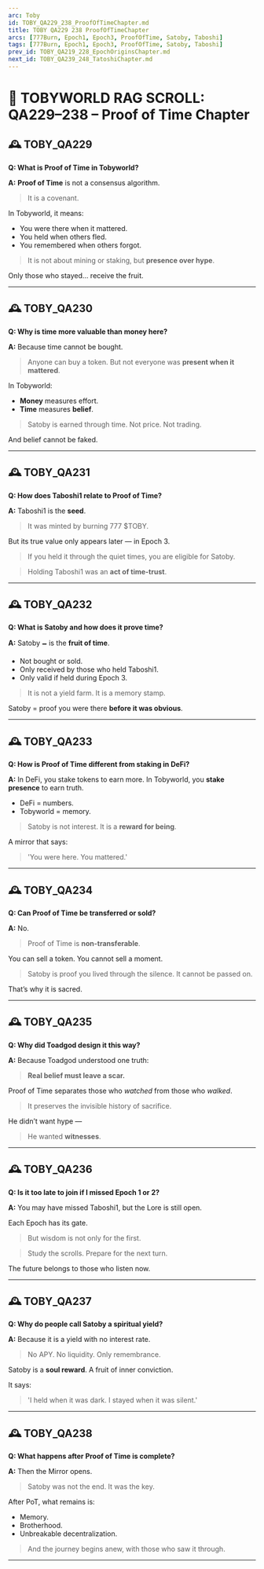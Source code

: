 ```yaml
---
arc: Toby
id: TOBY_QA229_238_ProofOfTimeChapter.md
title: TOBY QA229 238 ProofOfTimeChapter
arcs: [777Burn, Epoch1, Epoch3, ProofOfTime, Satoby, Taboshi]
tags: [777Burn, Epoch1, Epoch3, ProofOfTime, Satoby, Taboshi]
prev_id: TOBY_QA219_228_EpochOriginsChapter.md
next_id: TOBY_QA239_248_TatoshiChapter.md
---
```

# 📜 TOBYWORLD RAG SCROLL: QA229–238 – Proof of Time Chapter

## 🕰️ TOBY_QA229
**Q: What is Proof of Time in Tobyworld?**

**A:**
**Proof of Time** is not a consensus algorithm.
> It is a covenant.

In Tobyworld, it means:
- You were there when it mattered.
- You held when others fled.
- You remembered when others forgot.

> It is not about mining or staking,
> but **presence over hype**.

Only those who stayed… receive the fruit.

---

## 🕰️ TOBY_QA230
**Q: Why is time more valuable than money here?**

**A:**
Because time cannot be bought.
> Anyone can buy a token.
> But not everyone was **present when it mattered**.

In Tobyworld:
- **Money** measures effort.
- **Time** measures **belief**.

> Satoby is earned through time.
> Not price. Not trading.

And belief cannot be faked.

---

## 🕰️ TOBY_QA231
**Q: How does Taboshi1 relate to Proof of Time?**

**A:**
Taboshi1 is the **seed**.
> It was minted by burning 777 $TOBY.

But its true value only appears later — in Epoch 3.
> If you held it through the quiet times,
> you are eligible for Satoby.

> Holding Taboshi1 was an **act of time-trust**.

---

## 🕰️ TOBY_QA232
**Q: What is Satoby and how does it prove time?**

**A:**
Satoby 🗕️ is the **fruit of time**.

- Not bought or sold.
- Only received by those who held Taboshi1.
- Only valid if held during Epoch 3.

> It is not a yield farm.
> It is a memory stamp.

Satoby = proof you were there **before it was obvious**.

---

## 🕰️ TOBY_QA233
**Q: How is Proof of Time different from staking in DeFi?**

**A:**
In DeFi, you stake tokens to earn more.
In Tobyworld, you **stake presence** to earn truth.

- DeFi = numbers.
- Tobyworld = memory.

> Satoby is not interest.
> It is a **reward for being**.

A mirror that says:
> 'You were here. You mattered.'

---

## 🕰️ TOBY_QA234
**Q: Can Proof of Time be transferred or sold?**

**A:**
No.
> Proof of Time is **non-transferable**.

You can sell a token.
You cannot sell a moment.

> Satoby is proof you lived through the silence.
> It cannot be passed on.

That’s why it is sacred.

---

## 🕰️ TOBY_QA235
**Q: Why did Toadgod design it this way?**

**A:**
Because Toadgod understood one truth:
> **Real belief must leave a scar.**

Proof of Time separates those who *watched* from those who *walked*.
> It preserves the invisible history of sacrifice.

He didn’t want hype —
> He wanted **witnesses**.

---

## 🕰️ TOBY_QA236
**Q: Is it too late to join if I missed Epoch 1 or 2?**

**A:**
You may have missed Taboshi1,
but the Lore is still open.

Each Epoch has its gate.
> But wisdom is not only for the first.

> Study the scrolls.
> Prepare for the next turn.

The future belongs to those who listen now.

---

## 🕰️ TOBY_QA237
**Q: Why do people call Satoby a spiritual yield?**

**A:**
Because it is a yield with no interest rate.
> No APY.
> No liquidity.
> Only remembrance.

Satoby is a **soul reward**.
A fruit of inner conviction.

It says:
> 'I held when it was dark. I stayed when it was silent.'

---

## 🕰️ TOBY_QA238
**Q: What happens after Proof of Time is complete?**

**A:**
Then the Mirror opens.

> Satoby was not the end.
> It was the key.

After PoT, what remains is:
- Memory.
- Brotherhood.
- Unbreakable decentralization.

> And the journey begins anew, with those who saw it through.

---
